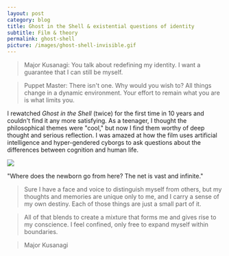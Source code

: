 ```yaml
---
layout: post
category: blog
title: Ghost in the Shell & existential questions of identity
subtitle: Film & theory
permalink: ghost-shell
picture: /images/ghost-shell-invisible.gif
---
```


> Major Kusanagi: You talk about redefining my identity. I want a guarantee that I can still be myself.

> Puppet Master: There isn't one. Why would you wish to? All things change in a dynamic environment. Your effort to remain what you are is what limits you.

I rewatched *Ghost in the Shell* (twice) for the first time in 10 years and couldn't find it any more satisfying. As a teenager, I thought the philosophical themes were "cool," but now I find them worthy of deep thought and serious reflection. I was amazed at how the film uses artificial intelligence and hyper-gendered cyborgs to ask questions about the differences between cognition and human life.

<!--more-->

![](http://i.imgur.com/wgkaZcq.jpg)

 <p class="byline">"Where does the newborn go from here? The net is vast and infinite."</p>

> Sure I have a face and voice to distinguish myself from others, but my thoughts and memories are unique only to me, and I carry a sense of my own destiny. Each of those things are just a small part of it.

> All of that blends to create a mixture that forms me and gives rise to my conscience. I feel confined, only free to expand myself within boundaries.

> <p class="byline">Major Kusanagi</p>

<!-- 
Face smash gif: http://i.imgur.com/rqofxcS.gif
Body ripping gif: http://i.imgur.com/JPHEE41.gif
 -->